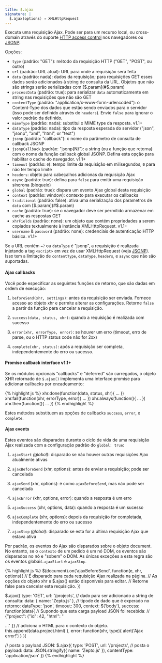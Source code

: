 ```yaml
---
title: $.ajax
signature: |
  $.ajax(options) ⇒ XMLHttpRequest
---
```


Executa uma requisição Ajax. Pode ser para um recurso local, ou cross-domain através
do suporte [HTTP access control][CORS] nos navegadores ou [JSONP][].

Opções:

* `type` (padrão: "GET"): método da requisição HTTP ("GET", "POST", ou outro)
* `url` (padrão: URL atual): URL para onde a requisição será feita
* `data` (padrão: nada): dados da requisição; para requisições GET esses dados
  serão adicionados à string de consulta da URL. Objetos que não são strings serão
  serializadas com [$.param](#$.param)
* `processData` (padrão: true): para serializar `data` automaticamente em string nas
  requisições que não são GET
* `contentType` (padrão: "application/x-www-form-urlencoded"): o Content-Type
  dos dados que estão sendo enviados para o servidor (isso pode ser definido através de `headers`).
  Envie `false` para ignorar o valor padrão da definido.
* `mimeType` (padrão: nada): substitui o MIME type da resposta.
  <span class=version>v1.1+</span>
* `dataType` (padrão: nada): tipo da resposta esperada do servidor ("json", "jsonp", "xml", "html", or "text")
* `jsonp` (padrão: "callback"): o nome do parâmetro de consulta de callback JSONP
* `jsonpCallback` (padrão: "jsonp{N}"): a string (ou a função que retorna)
  com o nome da função callback global JSONP. Defina esta opção para habilitar o cache do navegador.
  <span class=version>v1.1+</span>
* `timeout` (padrão: `0`): tempo limite da requisição em milisegundos, `0` para não ter tempo limite
* `headers`: objeto para cabeçalhos adicionas da requisição Ajax
* `async` (padrão: true): defina para `false` para emitir uma requisição síncrona (bloqueio)
* `global` (padrão: true): dispara um evento Ajax global desta requisição
* `context` (padrão: window): contexto para executar os callbacks
* `traditional` (padrão: false): ativa uma serialização dos parametros de `data` com [$.param](#$.param)
* `cache` (padrão: true): se o navegador deve ser permitido armazenar em cache as respostas GET
* `xhrFields` (padrão: none): um objeto que contém propriedades a serem copiados
  textualmente à instância XMLHttpRequest.
  <span class=version>v1.1+</span>
* `username` & `password` (padrão: none): credenciais de autenticação HTTP básica.
  <span class=version>v1.1+</span>

Se a URL contém `=?` ou `dataType` é "jsonp", a requisição é realizada injetando
a tag `<script>` em vez de usar XMLHttpRequest (veja [JSONP][]).
Isso tem a limitação de `contentType`, `dataType`, `headers`, e `async` que
não são suportadas.

#### Ajax callbacks

Você pode especificar as seguintes funções de retorno, que são dadas em ordem de execução:

1. `beforeSend(xhr, settings)`: antes da requisição ser enviada. Fornece acesso
  ao objeto xhr e permite alterar as configurações. 
  Retorne `false` a partir da função para cancelar a requisição.

2. `success(data, status, xhr)`: quando a requisição é realizada com sucesso

3. `error(xhr, errorType, error)`: se houver um erro (timeout, erro de parse,
   ou o HTTP status code não for 2xx)

4. `complete(xhr, status)`: após a requisição ser completa, independentemente
  do erro ou sucesso.

#### Promise callback interface <span class=version>v1.1+</span>

Se os módulos opcionais "callbacks" e "deferred" são carregados, o objeto XHR
retornado de `$.ajax()` implementa uma interface promise para adicionar
callbacks por encadeamento:

{% highlight js %}
xhr.done(function(data, status, xhr){ ... })
xhr.fail(function(xhr, errorType, error){ ... })
xhr.always(function(){ ... })
xhr.then(function(){ ... })
{% endhighlight %}

Estes métodos substituem as opções de callbacks `success`, `error`, e `complete`.

#### Ajax events

Estes eventos são disparados durante o ciclo de vida de uma requisição Ajax
realizada com a configuração padrão do `global: true`:

1. `ajaxStart` <i>(global)</i>: disparado se não houver outras requisições Ajax
  atualmente ativas

2. `ajaxBeforeSend` (xhr, options): antes de enviar a requisição; pode ser
  cancelada

3. `ajaxSend` (xhr, options): é como `ajaxBeforeSend`, mas não pode ser cancelada

4. `ajaxError` (xhr, options, error): quando a resposta é um erro

5. `ajaxSuccess` (xhr, options, data): quando a resposta é um sucesso

6. `ajaxComplete` (xhr, options): depois da requisição for completada,
  independentemente do erro ou sucesso

7. `ajaxStop` <i>(global)</i>: disparado se esta for a última requisição Ajax que estava ativa

Por padrão, os eventos do Ajax são disparados sobre o objeto document.
No entanto, se o `contexto` de um pedido é um nó DOM, os eventos são disparados
no nó e "sobem" o DOM. As únicas exceções a esta regra são os eventos globais
`ajaxStart` e `ajaxStop`.

{% highlight js %}
$(document).on('ajaxBeforeSend', function(e, xhr, options){
  // É disparado para cada requisição Ajax realizada na página.
  // As opções do objeto xhr e $.ajax() estão disponíveis para editar.
  // Retorne false para cancelar esta requisição.
})

$.ajax({
  type: 'GET',
  url: '/projects',
  // dado para ser adicionado a string de consulta:
  data: { name: 'Zepto.js' },
  // tipode de dado que é experado no retorno:
  dataType: 'json',
  timeout: 300,
  context: $('body'),
  success: function(data){
    // Supondo que esta carga payload JSON foi recebida:
    //   {"project": {"id": 42, "html": "<div>..." }}
    // adiciona o HTML para o contexto do objeto.
    this.append(data.project.html)
  },
  error: function(xhr, type){
    alert('Ajax error!')
  }
})

// posta o payload JSON:
$.ajax({
  type: 'POST',
  url: '/projects',
  // posta o payload:
  data: JSON.stringify({ name: 'Zepto.js' }),
  contentType: 'application/json'
})
{% endhighlight %}


  [cors]: https://developer.mozilla.org/en/http_access_control
  [jsonp]: http://json-p.org
